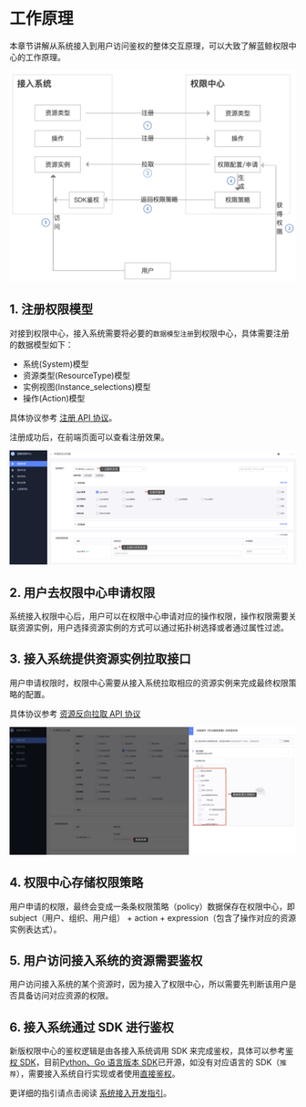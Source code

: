 # 工作原理

本章节讲解从系统接入到用户访问鉴权的整体交互原理，可以大致了解蓝鲸权限中心的工作原理。

![image-20210322223821599#600px](Principle/image-20210322223821599.png)

## 1. 注册权限模型 

对接到权限中心，接入系统需要将必要的`数据模型注册`到权限中心，具体需要注册的数据模型如下：
- 系统(System)模型
- 资源类型(ResourceType)模型
- 实例视图(Instance_selections)模型
- 操作(Action)模型

具体协议参考 [注册 API 协议](../../../iam_dev_docs/QuickStart/03-Model.md)。

注册成功后，在前端页面可以查看注册效果。

![image-20210322225215695](Principle/image-20210322225215695.png)

## 2. 用户去权限中心申请权限

系统接入权限中心后，用户可以在权限中心申请对应的操作权限，操作权限需要关联资源实例，用户选择资源实例的方式可以通过拓扑树选择或者通过属性过滤。

## 3. 接入系统提供资源实例拉取接口

用户申请权限时，权限中心需要从接入系统拉取相应的资源实例来完成最终权限策略的配置。

具体协议参考 [资源反向拉取 API 协议](../../../iam_dev_docs/Reference/API/03-Callback/01-API.md)

![image-20210322225944420](Principle/image-20210322225944420.png)

## 4. 权限中心存储权限策略

用户申请的权限，最终会变成一条条权限策略（policy）数据保存在权限中心，即 subject（用户、组织、用户组） + action +  expression（包含了操作对应的资源实例表达式）。

## 5. 用户访问接入系统的资源需要鉴权

用户访问接入系统的某个资源时，因为接入了权限中心，所以需要先判断该用户是否具备访问对应资源的权限。

## 6. 接入系统通过 SDK 进行鉴权

新版权限中心的鉴权逻辑是由各接入系统调用 SDK 来完成鉴权，具体可以参考[鉴权 SDK](../../../iam_dev_docs/Reference/API/04-Auth/01-SDK.md)，目前[Python、Go 语言版本 SDK](https://pypi.org/project/bk-iam/1.1.9/)已开源，如没有对应语言的 SDK（`推荐`），需要接入系统自行实现或者使用[直接鉴权](../../../iam_dev_docs/Reference/API/04-Auth/02-DirectAPI.md)。

更详细的指引请点击阅读 [系统接入开发指引](../../../iam_dev_docs/QuickStart/01-Begin.md)。
